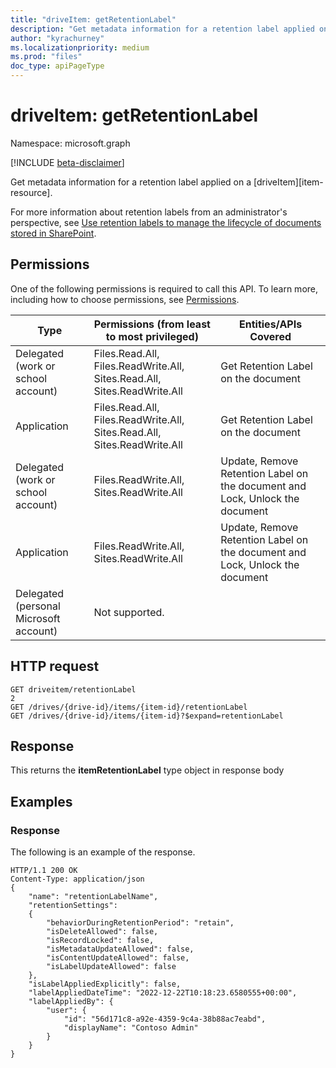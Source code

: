 ```yaml
---
title: "driveItem: getRetentionLabel"
description: "Get metadata information for a retention label applied on a driveItem."
author: "kyrachurney"
ms.localizationpriority: medium
ms.prod: "files"
doc_type: apiPageType
---
```


# driveItem: getRetentionLabel
Namespace: microsoft.graph

[!INCLUDE [beta-disclaimer](../../includes/beta-disclaimer.md)]

Get metadata information for a retention label applied on a [driveItem][item-resource]. 

For more information about retention labels from an administrator's perspective, see [Use retention labels to manage the lifecycle of documents stored in SharePoint](/microsoft-365/compliance/auto-apply-retention-labels-scenario?view=o365-worldwide).


## Permissions
One of the following permissions is required to call this API. To learn more, including how to choose permissions, see [Permissions](/graph/permissions-reference).

| Type                                   | Permissions (from least to most privileged)                              | Entities/APIs Covered                                                       |
| ---------------------------------------|-------------------------------- | --------------------------------------
| Delegated (work or school account)     | Files.Read.All, Files.ReadWrite.All, Sites.Read.All, Sites.ReadWrite.All | Get Retention Label on the document                                          |                                        |
| Application                            | Files.Read.All, Files.ReadWrite.All, Sites.Read.All, Sites.ReadWrite.All | Get Retention Label on the document                                          |                               
| Delegated (work or school account)     | Files.ReadWrite.All, Sites.ReadWrite.All                                 | Update, Remove Retention Label on the document and Lock, Unlock the document |
| Application                            | Files.ReadWrite.All, Sites.ReadWrite.All                                 | Update, Remove Retention Label on the document and Lock, Unlock the document |
| Delegated (personal Microsoft account) | Not supported.                                                           |                                                                       

## HTTP request

<!-- {
  "blockType": "ignored"
}
-->
```http
GET driveitem/retentionLabel
2
GET /drives/{drive-id}/items/{item-id}/retentionLabel
GET /drives/{drive-id}/items/{item-id}?$expand=retentionLabel
```

## Response
This returns the **itemRetentionLabel** type object in response body

## Examples

### Response

The following is an example of the response.

<!-- { "blockType": "response" } -->
```http
HTTP/1.1 200 OK
Content-Type: application/json
{
    "name": "retentionLabelName",
    "retentionSettings":
    {
        "behaviorDuringRetentionPeriod": "retain",
        "isDeleteAllowed": false,
        "isRecordLocked": false,
        "isMetadataUpdateAllowed": false,
        "isContentUpdateAllowed": false,
        "isLabelUpdateAllowed": false
    },
    "isLabelAppliedExplicitly": false,
    "labelAppliedDateTime": "2022-12-22T10:18:23.6580555+00:00",
    "labelAppliedBy": {
        "user": {
            "id": "56d171c8-a92e-4359-9c4a-38b88ac7eabd",
            "displayName": "Contoso Admin"
        }
    }
}
```

